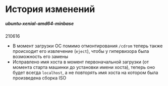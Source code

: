 # История изменений

##### ubuntu-xenial-amd64-minbase

210616
- В момент загрузки ОС помимо отмонтирования `/cdrom` теперь также происходит его извлечение (`eject`),
  чтобы у гипервизора была возможность его замены
- Исправлено имя хоста в момент первоначальной загрузки (от момента старта машинки до установки имени хоста),
  теперь оно будет всегда `localhost`, а не повторять имя хоста на котором была произведена сборка ISO
